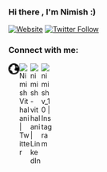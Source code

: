 ### Hi there , I'm Nimish :)

[![Website](https://img.shields.io/website?label=nimish1001.github.io&style=for-the-badge&url=https%3A%2F%2Fnimish1001.github.io)](https://nimish1001.github.io)
[![Twitter Follow](https://img.shields.io/twitter/follow/NimishVithalani?color=1DA1F2&logo=twitter&style=for-the-badge)](https://twitter.com/intent/follow?original_referer=https%3A%2F%2Fgithub.com%2FNimishVithalani&screen_name=NimishVithalani)

<!-- ## I'm a Student and Full-Stack Developer!

- 🔭 I’m currently working on ...
- 🌱 I’m currently learning ...
- 👯 I’m looking to collaborate on ...
- 🤔 I’m looking for help with ...
- 💬 Ask me about ...
- 📫 How to reach me: ...
- 😄 Pronouns: ...
- ⚡ Fun fact: ...  -->

### Connect with me:

<img align="left" alt="nimish1001.github.io" width="22px" src="https://raw.githubusercontent.com/iconic/open-iconic/master/svg/globe.svg" />
<img align="left" alt="NimishVithalani | Twitter" width="22px" src="https://cdn.jsdelivr.net/npm/simple-icons@v3/icons/twitter.svg" />
<img align="left" alt="nimish-vithalani | LinkedIn" width="22px" src="https://cdn.jsdelivr.net/npm/simple-icons@v3/icons/linkedin.svg" />
<img align="left" alt="nimishv_10 | Instagram" width="22px" src="https://cdn.jsdelivr.net/npm/simple-icons@v3/icons/instagram.svg" />

